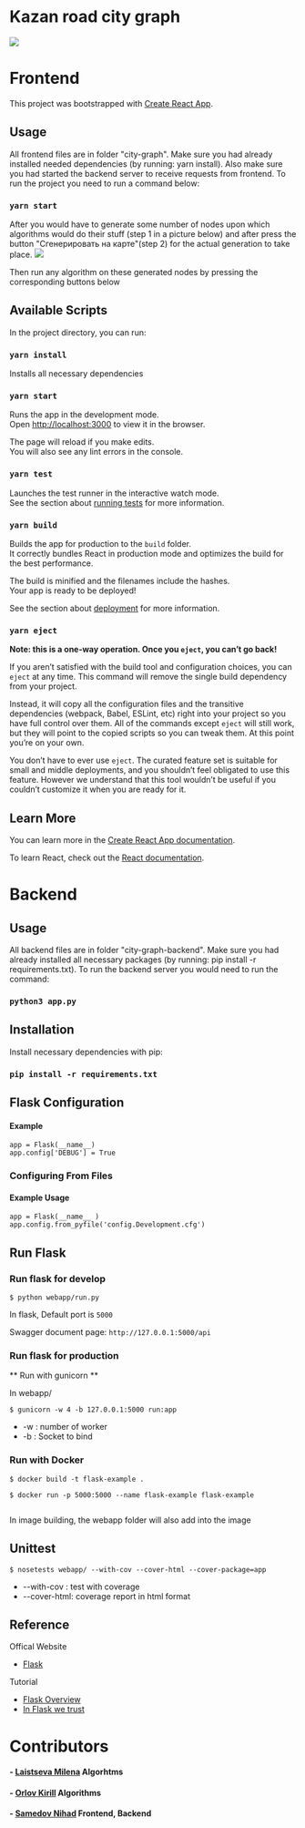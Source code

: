 # Kazan road city graph

![](https://images-for-something.s3.us-east-2.amazonaws.com/2.+%D0%94%D0%B5%D1%80%D0%B5%D0%B2%D0%BE+%D0%BA%D1%80%D0%B0%D1%82%D1%87.+%D0%BF%D1%83%D1%82%D0%B5%D0%B8%CC%86.png)

# Frontend

This project was bootstrapped with [Create React App](https://github.com/facebook/create-react-app).

## Usage
All frontend files are in folder "city-graph". Make sure you had already installed needed dependencies (by running: yarn install). Also make sure you had started the backend server to receive requests from frontend. To run the project you need to run a command below:

### `yarn start`

After you would have to generate some number of nodes upon which algorithms would do their stuff (step 1 in a picture below) and after press the button "Сгенерировать на карте"(step 2) for the actual generation to take place.
![](https://images-for-something.s3.us-east-2.amazonaws.com/templ.png)

Then run any algorithm on these generated nodes by pressing the corresponding buttons below

## Available Scripts

In the project directory, you can run:

### `yarn install`

Installs all necessary dependencies

### `yarn start`

Runs the app in the development mode.<br />
Open [http://localhost:3000](http://localhost:3000) to view it in the browser.

The page will reload if you make edits.<br />
You will also see any lint errors in the console.

### `yarn test`

Launches the test runner in the interactive watch mode.<br />
See the section about [running tests](https://facebook.github.io/create-react-app/docs/running-tests) for more information.

### `yarn build`

Builds the app for production to the `build` folder.<br />
It correctly bundles React in production mode and optimizes the build for the best performance.

The build is minified and the filenames include the hashes.<br />
Your app is ready to be deployed!

See the section about [deployment](https://facebook.github.io/create-react-app/docs/deployment) for more information.

### `yarn eject`

**Note: this is a one-way operation. Once you `eject`, you can’t go back!**

If you aren’t satisfied with the build tool and configuration choices, you can `eject` at any time. This command will remove the single build dependency from your project.

Instead, it will copy all the configuration files and the transitive dependencies (webpack, Babel, ESLint, etc) right into your project so you have full control over them. All of the commands except `eject` will still work, but they will point to the copied scripts so you can tweak them. At this point you’re on your own.

You don’t have to ever use `eject`. The curated feature set is suitable for small and middle deployments, and you shouldn’t feel obligated to use this feature. However we understand that this tool wouldn’t be useful if you couldn’t customize it when you are ready for it.

## Learn More

You can learn more in the [Create React App documentation](https://facebook.github.io/create-react-app/docs/getting-started).

To learn React, check out the [React documentation](https://reactjs.org/).


# Backend

## Usage

All backend files are in folder "city-graph-backend". Make sure you had already installed all necessary packages (by running: pip install -r requirements.txt). To run the backend server you would need to run the command:

### `python3 app.py`

## Installation

Install necessary dependencies with pip:

### `pip install -r requirements.txt`

## Flask Configuration

#### Example

```
app = Flask(__name__)
app.config['DEBUG'] = True
```
### Configuring From Files

#### Example Usage

```
app = Flask(__name__ )
app.config.from_pyfile('config.Development.cfg')
```

## Run Flask
### Run flask for develop
```
$ python webapp/run.py
```
In flask, Default port is `5000`

Swagger document page:  `http://127.0.0.1:5000/api`

### Run flask for production

** Run with gunicorn **

In  webapp/

```
$ gunicorn -w 4 -b 127.0.0.1:5000 run:app

```

* -w : number of worker
* -b : Socket to bind


### Run with Docker

```
$ docker build -t flask-example .

$ docker run -p 5000:5000 --name flask-example flask-example 
 
```

In image building, the webapp folder will also add into the image


## Unittest
```
$ nosetests webapp/ --with-cov --cover-html --cover-package=app
```
- --with-cov : test with coverage
- --cover-html: coverage report in html format

## Reference

Offical Website

- [Flask](http://flask.pocoo.org/)

Tutorial

- [Flask Overview](https://www.slideshare.net/maxcnunes1/flask-python-16299282)
- [In Flask we trust](http://igordavydenko.com/talks/ua-pycon-2012.pdf)

# Contributors
#### - [Laistseva Milena](https://github.com/MilRoad) Algorhtms
#### - [Orlov Kirill](https://github.com/orlodox) Algorithms
#### - [Samedov Nihad](https://github.com/orlodox) Frontend, Backend
